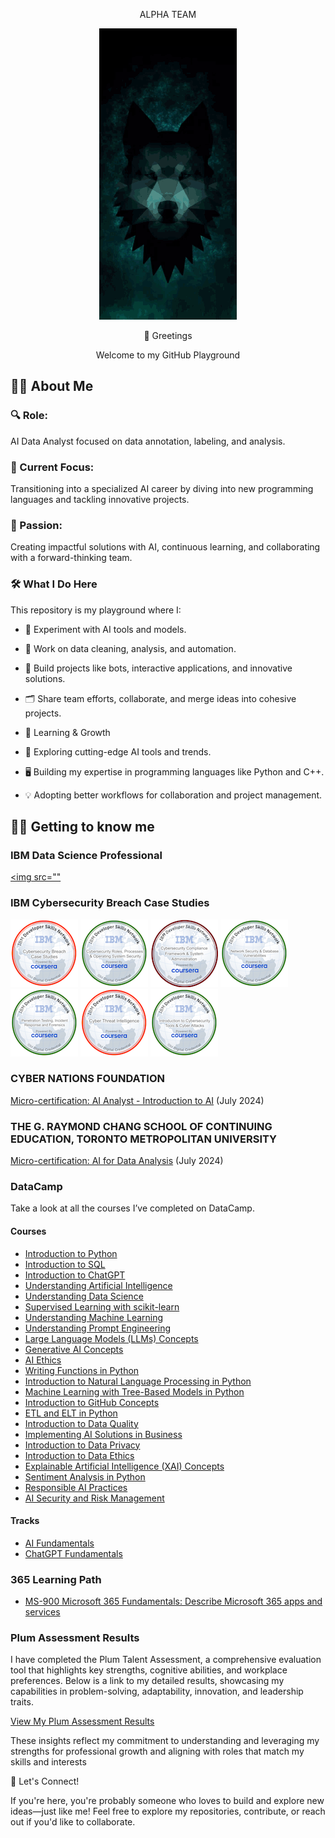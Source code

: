 <p align="center"> ALPHA TEAM </p>

<p align="center">
  <img src="https://github.com/JL-ALPHA/JL-Alpha/blob/main/Alphagit.gif?raw=true" alt="Sublime's custom image"/>
</p>


<p align="center"> 👋 Greetings </p>

<p align="center"> Welcome to my GitHub Playground </p>




 
<p Hello! I'm Lucas, and this is my space to build, experiment, and grow as an AI enthusiast and developer. 🚀 </p>
 
## 👨‍💻 About Me
 
### 🔍 Role: 
AI Data Analyst focused on data annotation, labeling, and analysis.
 
### 🎯 Current Focus: 
Transitioning into a specialized AI career by diving into new programming languages and tackling innovative projects.
 
### 🌟 Passion: 
Creating impactful solutions with AI, continuous learning, and collaborating with a forward-thinking team.
 
 
### 🛠️ What I Do Here
This repository is my playground where I:
 
* 🤖 Experiment with AI tools and models.
 
* 🧹 Work on data cleaning, analysis, and automation.
 
* 🔧 Build projects like bots, interactive applications, and innovative solutions.
 
* 🗂️ Share team efforts, collaborate, and merge ideas into cohesive projects.
 
* 🌱 Learning & Growth
 
* 📖 Exploring cutting-edge AI tools and trends.
 
* 🖥️ Building my expertise in programming languages like Python and C++.
 
* 💡 Adopting better workflows for collaboration and project management.


## 👨‍💻 Getting to know me
### IBM Data Science Professional 
[<img src=""](https://www.credly.com/badges/65fdc07b-35df-4cdd-b708-62968de905bf/public_url)

### IBM Cybersecurity Breach Case Studies
[<img src="cybersecurity-breach-case-studies.png">](https://www.credly.com/badges/f2869125-d4dc-4a3b-b840-1287c9c09594/public_url)
[<img src="cybersecurity-roles-processes-operating-system-security.png">](https://www.credly.com/badges/140090aa-2345-4f11-aa5d-b8e42857abba)
[<img src="cybersecurity-compliance-framework-system-administration.png">](https://www.credly.com/badges/50734a50-a229-4fe7-b55c-62909745b655/public_url)
[<img src="network-security-database-vulnerabilities.png">](https://www.credly.com/badges/2b4d9a22-1e4e-4899-a9c3-b8322fc17432)
[<img src="penetration-testing-incident-response-and-forensics.png">](https://www.credly.com/badges/7d3c0db3-f870-4b1a-8161-b2b792086a26)
[<img src="cyber-threat-intelligence.png">](https://www.credly.com/badges/2ba13a62-a268-4959-8b75-618cdc7ad7d3)
[<img src="introduction-to-cybersecurity-tools-cyber-attacks.png">](https://www.credly.com/badges/78e60a69-7574-4dd7-b431-58f0e3719fa7)

### CYBER NATIONS FOUNDATION
[Micro-certification: AI Analyst - Introduction to AI](https://certificate.bcdiploma.com/check/4459833E06D51FC0357FE1970213102D9E43CB87E37E0D2D1636A0AC052D247CY1hNdnppWHppaGVRS203NVBQa3N3STlXcW15eGtPM3pPMjg0R1BLay82UkRvbmxt) (July 2024)
### THE G. RAYMOND CHANG SCHOOL OF CONTINUING EDUCATION, TORONTO METROPOLITAN UNIVERSITY
[Micro-certification: AI for Data Analysis](https://curvcred-award.continuing.torontomu.ca/check/C515B06D94E5AAF7B29DF3F9589FC16CE36D0028CF853AB61FFF4A1AE61928E0Tms1SC9IVEJuNGoxMUVMQkdmWGphWnZyMlZ3TDFPZ2RtN2FETnZPaTJRMDZVRCtz) (July 2024)
### DataCamp
Take a look at all the courses I’ve completed on DataCamp.
#### Courses
* [Introduction to Python](https://www.datacamp.com/completed/statement-of-accomplishment/course/7bbdefb41d7958a9796ba1e5a912249f507d8ed2)
* [Introduction to SQL](https://www.datacamp.com/completed/statement-of-accomplishment/course/2569211b45fa2fe5d9c90df244ad98f0a44bbc20)
* [Introduction to ChatGPT](https://www.datacamp.com/completed/statement-of-accomplishment/course/9eb35b8b66b24347805bac30e7ddf87e831f3e78)
* [Understanding Artificial Intelligence](https://www.datacamp.com/completed/statement-of-accomplishment/course/fcbe095e15fb63f3fca3bccff7569b6307bbd36d)
* [Understanding Data Science](https://www.datacamp.com/completed/statement-of-accomplishment/course/e6622517886cd6c719a9b9be8c3d35ac9a5d728e)
* [Supervised Learning with scikit-learn](https://www.datacamp.com/completed/statement-of-accomplishment/course/bb6f5c76c22ec1c016831b495188d15f73e95d27)
* [Understanding Machine Learning](https://www.datacamp.com/completed/statement-of-accomplishment/course/8519e4315a8670e443b26a7d759c3cc0b2a236f0)
* [Understanding Prompt Engineering](https://www.datacamp.com/completed/statement-of-accomplishment/course/02315c308c25813dcd973081b00a04a746905e96)
* [Large Language Models (LLMs) Concepts](https://www.datacamp.com/completed/statement-of-accomplishment/course/82bd8f6528f77cbbd4ac28d942bfbf382d06577a)
* [Generative AI Concepts](https://www.datacamp.com/completed/statement-of-accomplishment/course/8580cc069dca45d4a56bcb7d9accc506b55d83a6)
* [AI Ethics](https://www.datacamp.com/completed/statement-of-accomplishment/course/e2d19d477f7dbd08542c939d0d3754831bc4de24)
* [Writing Functions in Python](https://www.datacamp.com/completed/statement-of-accomplishment/course/0dc39fe9a820c817b2b671299d565efa99c4a477)
* [Introduction to Natural Language Processing in Python](https://www.datacamp.com/completed/statement-of-accomplishment/course/0396f25914b603201221ea5d2652dd62688e5ed1)
* [Machine Learning with Tree-Based Models in Python](https://www.datacamp.com/completed/statement-of-accomplishment/course/97a3bc8b50053d75eec531b53bfa9238d39fa698)
* [Introduction to GitHub Concepts](https://www.datacamp.com/completed/statement-of-accomplishment/course/befddf2dcb96abb3f05341ec55fa45a4c9dd7b37)
* [ETL and ELT in Python](https://www.datacamp.com/completed/statement-of-accomplishment/course/31bb9695d92e847aa174fa1c5f6943bb4d4ef0cb)
* [Introduction to Data Quality](https://www.datacamp.com/completed/statement-of-accomplishment/course/2eeda2ae08f52138ca0c5f7bfc8fd36a8d6dcf4d)
* [Implementing AI Solutions in Business](https://www.datacamp.com/completed/statement-of-accomplishment/course/f50bf002a11dc044eb3af72e25890750e0774d83)
* [Introduction to Data Privacy](https://www.datacamp.com/completed/statement-of-accomplishment/course/a010f5fb6a831bb3001624b431fcc93c2785ef5e)
* [Introduction to Data Ethics](https://www.datacamp.com/completed/statement-of-accomplishment/course/b7c3b158fb52350240d1ca36da19015683615512)
* [Explainable Artificial Intelligence (XAI) Concepts](https://www.datacamp.com/completed/statement-of-accomplishment/course/963fef543d2a2c96ec463e02229e720e74cfd346)
* [Sentiment Analysis in Python](https://www.datacamp.com/completed/statement-of-accomplishment/course/3108c1b0b27b9b79439511dd45a4b02c1f51fdc4)
* [Responsible AI Practices](https://www.datacamp.com/completed/statement-of-accomplishment/course/2e09278f688e43f0f7f28b11ffeb880d86d78f1f)
* [AI Security and Risk Management](https://www.datacamp.com/completed/statement-of-accomplishment/course/9677e066507cccc8934beafd6a00469c034a6114)
#### Tracks
* [AI Fundamentals](https://www.datacamp.com/completed/statement-of-accomplishment/track/1d58942e742be60e4d803550cbea453233a120e0)
* [ChatGPT Fundamentals](https://www.datacamp.com/completed/statement-of-accomplishment/track/db43cf4a5d84730936907f26d9c9b1d70eda5645)

### 365 Learning Path
* [MS-900 Microsoft 365 Fundamentals: Describe Microsoft 365 apps and services](https://learn.microsoft.com/api/achievements/share/en-us/JermaineLucas-6717/VDDE9F5M?sharingId=A33F1A7D2FAD931F)

### Plum Assessment Results

I have completed the Plum Talent Assessment, a comprehensive evaluation tool that highlights key strengths, cognitive abilities, and workplace preferences.
Below is a link to my detailed results, showcasing my capabilities in problem-solving, adaptability, innovation, and leadership traits.

[View My Plum Assessment Results](https://secure.plum.io/p/-OovMGXbvUy-yNZVcyxpUQ)

These insights reflect my commitment to understanding and leveraging my strengths for professional growth and aligning with roles that match my skills and interests

 
🤝 Let's Connect!
 
If you're here, you're probably someone who loves to build and explore new ideas—just like me! Feel free to explore my repositories, contribute, or reach out if you'd like to collaborate.
